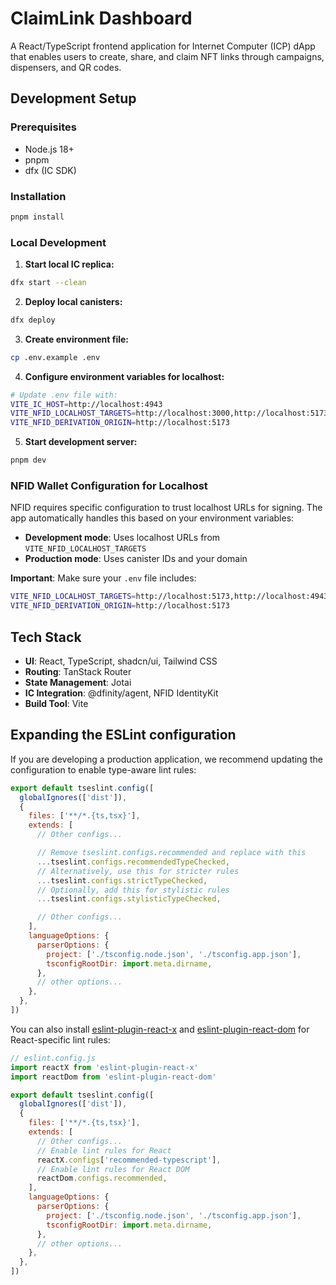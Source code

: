# ClaimLink Dashboard

A React/TypeScript frontend application for Internet Computer (ICP) dApp that enables users to create, share, and claim NFT links through campaigns, dispensers, and QR codes.

## Development Setup

### Prerequisites

- Node.js 18+
- pnpm
- dfx (IC SDK)

### Installation

```bash
pnpm install
```

### Local Development

1. **Start local IC replica:**
```bash
dfx start --clean
```

2. **Deploy local canisters:**
```bash
dfx deploy
```

3. **Create environment file:**
```bash
cp .env.example .env
```

4. **Configure environment variables for localhost:**
```bash
# Update .env file with:
VITE_IC_HOST=http://localhost:4943
VITE_NFID_LOCALHOST_TARGETS=http://localhost:3000,http://localhost:5173,http://localhost:4943
VITE_NFID_DERIVATION_ORIGIN=http://localhost:5173
```

5. **Start development server:**
```bash
pnpm dev
```

### NFID Wallet Configuration for Localhost

NFID requires specific configuration to trust localhost URLs for signing. The app automatically handles this based on your environment variables:

- **Development mode**: Uses localhost URLs from `VITE_NFID_LOCALHOST_TARGETS`
- **Production mode**: Uses canister IDs and your domain

**Important**: Make sure your `.env` file includes:
```bash
VITE_NFID_LOCALHOST_TARGETS=http://localhost:5173,http://localhost:4943
VITE_NFID_DERIVATION_ORIGIN=http://localhost:5173
```

## Tech Stack

- **UI**: React, TypeScript, shadcn/ui, Tailwind CSS
- **Routing**: TanStack Router
- **State Management**: Jotai
- **IC Integration**: @dfinity/agent, NFID IdentityKit
- **Build Tool**: Vite

## Expanding the ESLint configuration

If you are developing a production application, we recommend updating the configuration to enable type-aware lint rules:

```js
export default tseslint.config([
  globalIgnores(['dist']),
  {
    files: ['**/*.{ts,tsx}'],
    extends: [
      // Other configs...

      // Remove tseslint.configs.recommended and replace with this
      ...tseslint.configs.recommendedTypeChecked,
      // Alternatively, use this for stricter rules
      ...tseslint.configs.strictTypeChecked,
      // Optionally, add this for stylistic rules
      ...tseslint.configs.stylisticTypeChecked,

      // Other configs...
    ],
    languageOptions: {
      parserOptions: {
        project: ['./tsconfig.node.json', './tsconfig.app.json'],
        tsconfigRootDir: import.meta.dirname,
      },
      // other options...
    },
  },
])
```

You can also install [eslint-plugin-react-x](https://github.com/Rel1cx/eslint-react/tree/main/packages/plugins/eslint-plugin-react-x) and [eslint-plugin-react-dom](https://github.com/Rel1cx/eslint-react/tree/main/packages/plugins/eslint-plugin-react-dom) for React-specific lint rules:

```js
// eslint.config.js
import reactX from 'eslint-plugin-react-x'
import reactDom from 'eslint-plugin-react-dom'

export default tseslint.config([
  globalIgnores(['dist']),
  {
    files: ['**/*.{ts,tsx}'],
    extends: [
      // Other configs...
      // Enable lint rules for React
      reactX.configs['recommended-typescript'],
      // Enable lint rules for React DOM
      reactDom.configs.recommended,
    ],
    languageOptions: {
      parserOptions: {
        project: ['./tsconfig.node.json', './tsconfig.app.json'],
        tsconfigRootDir: import.meta.dirname,
      },
      // other options...
    },
  },
])
```
